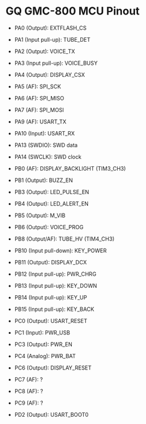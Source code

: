 # GQ GMC-800 MCU Pinout

* PA0 (Output): EXTFLASH_CS
* PA1 (Input pull-up): TUBE_DET
* PA2 (Output): VOICE_TX
* PA3 (Input pull-up): VOICE_BUSY
* PA4 (Output): DISPLAY_CSX
* PA5 (AF): SPI_SCK
* PA6 (AF): SPI_MISO
* PA7 (AF): SPI_MOSI
* PA9 (AF): USART_TX
* PA10 (Input): USART_RX
* PA13 (SWDIO): SWD data
* PA14 (SWCLK): SWD clock

* PB0 (AF): DISPLAY_BACKLIGHT (TIM3_CH3)
* PB1 (Output): BUZZ_EN
* PB3 (Output): LED_PULSE_EN
* PB4 (Output): LED_ALERT_EN
* PB5 (Output): M_VIB
* PB6 (Output): VOICE_PROG
* PB8 (Output/AF): TUBE_HV (TIM4_CH3)
* PB10 (Input pull-down): KEY_POWER
* PB11 (Output): DISPLAY_DCX
* PB12 (Input pull-up): PWR_CHRG
* PB13 (Input pull-up): KEY_DOWN
* PB14 (Input pull-up): KEY_UP
* PB15 (Input pull-up): KEY_BACK

* PC0 (Output): USART_RESET
* PC1 (Input): PWR_USB
* PC3 (Output): PWR_EN
* PC4 (Analog): PWR_BAT
* PC6 (Output): DISPLAY_RESET
* PC7 (AF): ?
* PC8 (AF): ?
* PC9 (AF): ?

* PD2 (Output): USART_BOOT0
